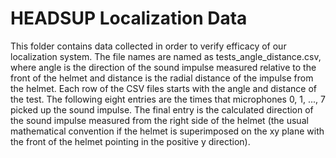 # HEADSUP Localization Data

This folder contains data collected in order to verify efficacy of our localization system. The file names are named as tests_angle_distance.csv, where angle is the direction of the sound impulse measured relative to the front of the helmet and distance is the radial
distance of the impulse from the helmet. Each row of the CSV files starts with the angle and distance of the test. The following eight entries are the times that microphones 0, 1, ..., 7 picked up the sound impulse. The final entry is the calculated direction of the sound impulse measured from the right side of the helmet (the usual mathematical convention if the helmet is superimposed on the xy plane with the front of the helmet pointing in the positive y direction).
